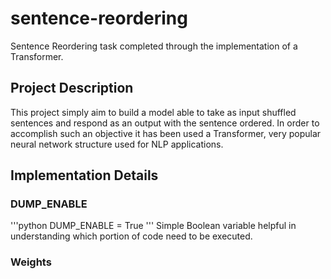 # sentence-reordering
Sentence Reordering task completed through the implementation of a Transformer.

## Project Description
This project simply aim to build a model able to take as input shuffled sentences and respond as an output with the sentence ordered.
In order to accomplish such an objective it has been used a Transformer, very popular neural network structure used for NLP applications.

## Implementation Details

### DUMP_ENABLE
'''python
DUMP_ENABLE = True
'''
    Simple Boolean variable helpful in understanding which portion of code need to be executed.
### Weights